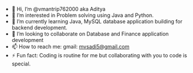 - 👋 Hi, I’m @vmantrip762000 aka Aditya
- 👀 I’m interested in Problem solving using Java and Python.
- 🌱 I’m currently learning Java, MySQL database application building for backend development.
- 💞️ I’m looking to collaborate on Database and Finance application development
- 📫 How to reach me: gmail: mvsadi5@gmail.com
- ⚡ Fun fact: Coding is routine for me but collaborating with you to code is special.

<!---
vmantrip762000/vmantrip762000 is a ✨ special ✨ repository because its `README.md` (this file) appears on your GitHub profile.
You can click the Preview link to take a look at your changes.
--->
